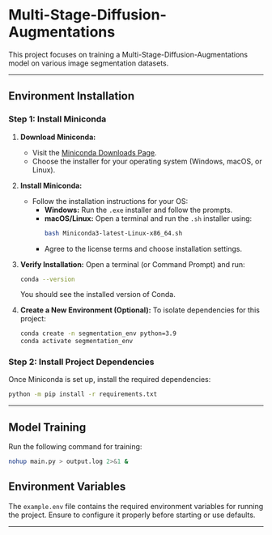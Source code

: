 # Multi-Stage-Diffusion-Augmentations

This project focuses on training a Multi-Stage-Diffusion-Augmentations model on various image segmentation datasets.

---

## Environment Installation

### Step 1: Install Miniconda

1. **Download Miniconda:**
   - Visit the [Miniconda Downloads Page](https://docs.conda.io/en/latest/miniconda.html).
   - Choose the installer for your operating system (Windows, macOS, or Linux).

2. **Install Miniconda:**
   - Follow the installation instructions for your OS:
     - **Windows:** Run the `.exe` installer and follow the prompts.
     - **macOS/Linux:** Open a terminal and run the `.sh` installer using:
       ```bash
       bash Miniconda3-latest-Linux-x86_64.sh
       ```
     - Agree to the license terms and choose installation settings.

3. **Verify Installation:**
   Open a terminal (or Command Prompt) and run:
   ```bash
   conda --version
   ```
   You should see the installed version of Conda.

4. **Create a New Environment (Optional):**
   To isolate dependencies for this project:
   ```bash
   conda create -n segmentation_env python=3.9
   conda activate segmentation_env
   ```

### Step 2: Install Project Dependencies

Once Miniconda is set up, install the required dependencies:

```bash
python -m pip install -r requirements.txt
```

---

## Model Training

Run the following command for training:

```bash
nohup main.py > output.log 2>&1 &
```


## Environment Variables

The `example.env` file contains the required environment variables for running the project. Ensure to configure it properly before starting or use defaults.

---
